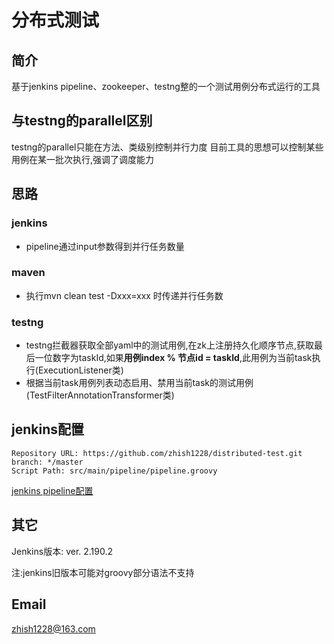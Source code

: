 # 分布式测试

## 简介
基于jenkins pipeline、zookeeper、testng整的一个测试用例分布式运行的工具

## 与testng的parallel区别
testng的parallel只能在方法、类级别控制并行力度
目前工具的思想可以控制某些用例在某一批次执行,强调了调度能力

## 思路
### jenkins
* pipeline通过input参数得到并行任务数量
### maven
* 执行mvn clean test -Dxxx=xxx 时传递并行任务数
### testng
* testng拦截器获取全部yaml中的测试用例,在zk上注册持久化顺序节点,获取最后一位数字为taskId,如果**用例index % 节点id = taskId**,此用例为当前task执行(ExecutionListener类)
* 根据当前task用例列表动态启用、禁用当前task的测试用例(TestFilterAnnotationTransformer类)

## jenkins配置
```
Repository URL: https://github.com/zhish1228/distributed-test.git
branch: */master
Script Path: src/main/pipeline/pipeline.groovy
```

[jenkins pipeline配置](src/pic)

## 其它
Jenkins版本: ver. 2.190.2

注:jenkins旧版本可能对groovy部分语法不支持

## Email
zhish1228@163.com
